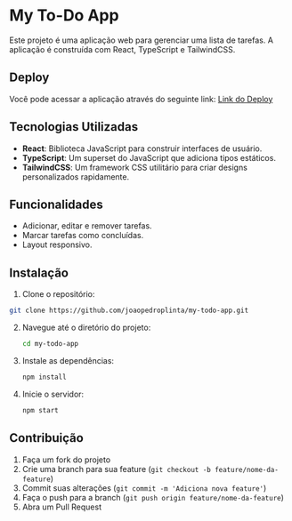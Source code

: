 # My To-Do App

Este projeto é uma aplicação web para gerenciar uma lista de tarefas. A aplicação é construída com React, TypeScript e TailwindCSS.

## Deploy

Você pode acessar a aplicação através do seguinte link: [Link do Deploy](https://my-todo-app-three-henna.vercel.app/)

## Tecnologias Utilizadas

- **React**: Biblioteca JavaScript para construir interfaces de usuário.
- **TypeScript**: Um superset do JavaScript que adiciona tipos estáticos.
- **TailwindCSS**: Um framework CSS utilitário para criar designs personalizados rapidamente.

## Funcionalidades

- Adicionar, editar e remover tarefas.
- Marcar tarefas como concluídas.
- Layout responsivo.

## Instalação

1. Clone o repositório:

  ```bash
  git clone https://github.com/joaopedroplinta/my-todo-app.git
  ```
2. Navegue até o diretório do projeto:
   ```bash
   cd my-todo-app
   ```
3. Instale as dependências:
   ```bash
   npm install
   ```
4. Inicie o servidor:
   ```bash
   npm start
   ```

## Contribuição

1. Faça um fork do projeto
2. Crie uma branch para sua feature (`git checkout -b feature/nome-da-feature`)
3. Commit suas alterações (`git commit -m 'Adiciona nova feature'`)
4. Faça o push para a branch (`git push origin feature/nome-da-feature`)
5. Abra um Pull Request